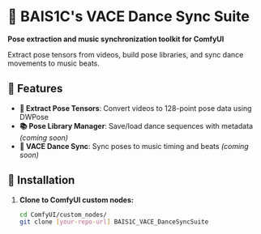 # 🕺 BAIS1C's VACE Dance Sync Suite

**Pose extraction and music synchronization toolkit for ComfyUI**

Extract pose tensors from videos, build pose libraries, and sync dance movements to music beats.

## 🎯 Features

- **🎯 Extract Pose Tensors**: Convert videos to 128-point pose data using DWPose
- **📚 Pose Library Manager**: Save/load dance sequences with metadata *(coming soon)*
- **🕺 VACE Dance Sync**: Sync poses to music timing and beats *(coming soon)*

## 🚀 Installation

1. **Clone to ComfyUI custom nodes:**
   ```bash
   cd ComfyUI/custom_nodes/
   git clone [your-repo-url] BAIS1C_VACE_DanceSyncSuite
